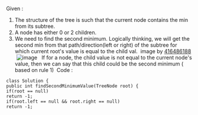 Given :
1. The structure of the tree is such that the current node contains the min from its subtree.
2. A node has either 0 or 2 children.
3. We need to find the second minimum. Logically thinking, we will get the second min from that path/direction(left or right) of the subtree for which current root's value is equal to the child val.
​
image by [416486188](https://leetcode.com/416486188/)
​
![image](https://assets.leetcode.com/users/images/e1f159b1-3eb7-489b-b80c-6f7db84a51f8_1653197520.109165.png)
​
​
If for a node, the child value is not equal to the current node's value, then we can say that this child could be the second minimum ( based on rule 1)
​
Code :
​
```
class Solution {
public int findSecondMinimumValue(TreeNode root) {
if(root == null)
return -1;
if(root.left == null && root.right == null)
return -1;